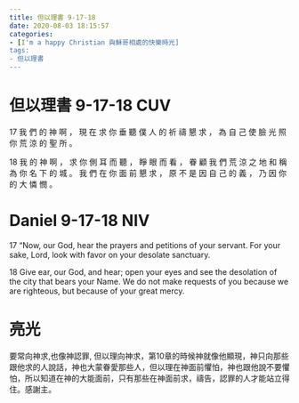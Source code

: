 ```yaml
---
title: 但以理書 9-17-18
date: 2020-08-03 18:15:57
categories:
- [I'm a happy Christian 與穌哥相處的快樂時光]
tags:
- 但以理書
---
```

# 但以理書 9-17-18 CUV
17 我 們 的 神 啊 ， 現 在 求 你 垂 聽 僕 人 的 祈 禱 懇 求 ， 為 自 己 使 臉 光 照 你 荒 涼 的 聖 所 。

18 我 的 神 啊 ， 求 你 側 耳 而 聽 ， 睜 眼 而 看 ， 眷 顧 我 們 荒 涼 之 地 和 稱 為 你 名 下 的 城 。 我 們 在 你 面 前 懇 求 ， 原 不 是 因 自 己 的 義 ， 乃 因 你 的 大 憐 憫 。

# Daniel 9-17-18 NIV
17 “Now, our God, hear the prayers and petitions of your servant. For your sake, Lord, look with favor on your desolate sanctuary.

18 Give ear, our God, and hear; open your eyes and see the desolation of the city that bears your Name. We do not make requests of you because we are righteous, but because of your great mercy.

# 亮光
要常向神求,也像神認罪, 但以理向神求，第10章的時候神就像他顯現，神只向那些跟他求的人說話，神也大蒙眷愛那些人，但以理在神面前懼怕，神也跟他說不要懼怕，所以知道在神的大能面前，只有那些在神面前求，禱告，認罪的人才能站立得住。感謝主。
